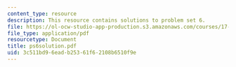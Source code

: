 ```yaml
---
content_type: resource
description: This resource contains solutions to problem set 6.
file: https://ol-ocw-studio-app-production.s3.amazonaws.com/courses/17-881-game-theory-and-political-theory-fall-2004/3c511bd96eadb25361f62108b6510f9e_ps6solution.pdf
file_type: application/pdf
resourcetype: Document
title: ps6solution.pdf
uid: 3c511bd9-6ead-b253-61f6-2108b6510f9e
---
```

